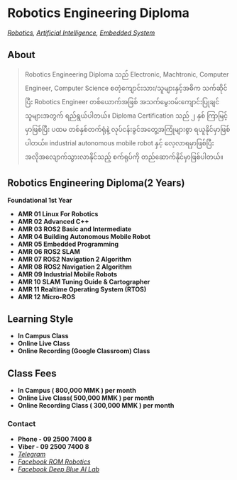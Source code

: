 # Robotics Engineering Diploma
*[Robotics](./robotics_engineering.md),  [Artificial Intelligence](./artificial_intelligence_engineering.md),  [Embedded System](./embedded_engineering.md)*

## About
> Robotics Engineering Diploma သည် Electronic, Machtronic, Computer Engineer, Computer Science စတဲ့ကျောင်းသား/သူများနှင့်အဓိက သက်ဆိုင်ပြီး Robotics Engineer တစ်ယောက်အဖြစ် အသက်မွေးဝမ်းကျောင်းပြုချင်သူများအတွက် ရည်ရွယ်ပါတယ်။ Diploma Certification သည် ၂ နှစ် ကြာမြင့် မှာဖြစ်ပြီး ပထမ တစ်နှစ်တက်ရုံနဲ့ လုပ်ငန်းခွင်အတွေ့အကြုံများစွာ ရယူနိုင်မှာဖြစ်ပါတယ်။ industrial autonomous mobile robot နှင့် လေ့လာရမှာဖြစ်ပြီး
အလိုအလျောက်သွားလာနိုင်သည့် စက်ရုပ်ကို တည်ဆောက်နိုင်မှာဖြစ်ပါတယ်။




<!--## ဒီနှစ် 2024 သီတင်းကျွတ် ပိတ်ရက် ကျွတ်ကျဲနေတဲ့ promotion 

> =-=-=-=-=-=-=-

### 🚀 Congratulations 🚀

### 60% OFF  for Robotic Diploma Recording Class 

> Robotics Engineering Diploma ရဲ့ Recording Class Module တစ်ခုကို
ပုံမှန် Class Fees 300,000 MMK ဖြစ်ပါတယ်။

#### အခုလက်ရှိ ရရှိထားတဲ့ discount ဟာ

> 🚀 Module တစ်ခုချင်း ဝယ်မယ်ဆိုရင် ၁၂၀,၀၀၀ / module >> discount 60 % OFF

> 🚀 ၁၂ ခုထဲက ၆ ခုစာကြိုသွင်းမယ်ဆိုရင်  ၁၀၀,၀၀၀ / module 

> 🚀 ၁၂ ခုလုံးစာ ကြိုသွင်းထားမယ်ဆိုရင် ၈၅,၀၀၀ / module-->



## Robotics Engineering Diploma(2 Years)
**Foundational 1st Year**

- **AMR 01 Linux For Robotics**
- **AMR 02 Advanced C++**
- **AMR 03 ROS2 Basic and Intermediate**
- **AMR 04 Building Autonomous Mobile Robot**
- **AMR 05 Embedded Programming**
- **AMR 06 ROS2 SLAM**
- **AMR 07 ROS2 Navigation 2 Algorithm**
- **AMR 08 ROS2 Navigation 2 Algorithm**
- **AMR 09 Industrial Mobile Robots**
- **AMR 10 SLAM Tuning Guide & Cartographer**
- **AMR 11 Realtime Operating System (RTOS)**
- **AMR 12 Micro-ROS**

<!-- **Advanced 2nd year**

- **AMR 13 Deep Dive into SLAM ROS2**
- **AMR 14 Mechanic**
- **AMR 15 Control Theory**
- **AMR 16 Solidwork & Robot Design**
- **AMR 17 Circuit Design**
- **AMR 18 Power Source**
- **AMR 19 Artificial Intelligence in Robot System**
- **AMR 20 Android System**
- **AMR 21 Developer Guide** -->



## Learning Style 
- **In Campus Class**
- **Online Live Class**
- **Online Recording (Google Classroom) Class**


## Class Fees 
- **In Campus ( 800,000 MMK ) per month**
- **Online Live Class( 500,000 MMK ) per month**
- **Online Recording Class ( 300,000 MMK ) per month**

### Contact
- **Phone - 09 2500 7400 8**
- **Viber - 09 2500 7400 8**
- *[Telegram](https://t.me/rom_dynamics)*
- *[Facebook ROM Robotics](https://www.facebook.com/ROMROBOTS/)*
- *[Facebook Deep Blue AI Lab](https://www.facebook.com/deepblueailab/)*
